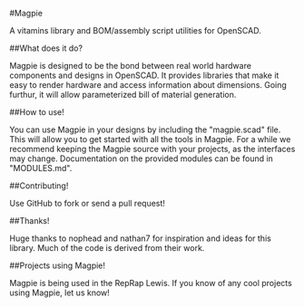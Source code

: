 #Magpie

A vitamins library and BOM/assembly script utilities for OpenSCAD. 

##What does it do?

Magpie is designed to be the bond between real world hardware components and designs in OpenSCAD. It provides libraries that make it easy to render hardware and access information about dimensions. Going furthur, it will allow parameterized bill of material generation.

##How to use!

You can use Magpie in your designs by including the "magpie.scad" file. This will allow you to get started with all the tools in Magpie. For a while we recommend keeping the Magpie source with your projects, as the interfaces may change. Documentation on the provided modules can be found in "MODULES.md".

##Contributing!

Use GitHub to fork or send a pull request!

##Thanks!

Huge thanks to nophead and nathan7 for inspiration and ideas for this library. Much of the code is derived from their work. 

##Projects using Magpie!

Magpie is being used in the RepRap Lewis. If you know of any cool projects using Magpie, let us know!



